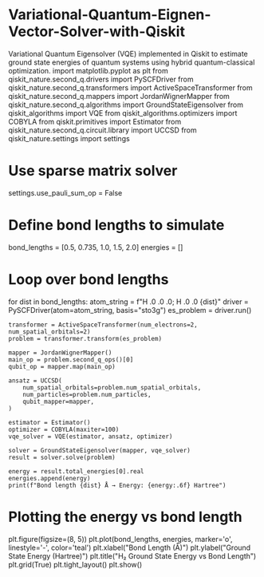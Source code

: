 # Variational-Quantum-Eignen-Vector-Solver-with-Qiskit
Variational Quantum Eigensolver (VQE) implemented in Qiskit to estimate ground state energies of quantum systems using hybrid quantum-classical optimization.
import matplotlib.pyplot as plt
from qiskit_nature.second_q.drivers import PySCFDriver
from qiskit_nature.second_q.transformers import ActiveSpaceTransformer
from qiskit_nature.second_q.mappers import JordanWignerMapper
from qiskit_nature.second_q.algorithms import GroundStateEigensolver
from qiskit_algorithms import VQE
from qiskit_algorithms.optimizers import COBYLA
from qiskit.primitives import Estimator
from qiskit_nature.second_q.circuit.library import UCCSD
from qiskit_nature.settings import settings

# Use sparse matrix solver
settings.use_pauli_sum_op = False

# Define bond lengths to simulate
bond_lengths = [0.5, 0.735, 1.0, 1.5, 2.0]
energies = []

# Loop over bond lengths
for dist in bond_lengths:
    atom_string = f"H .0 .0 .0; H .0 .0 {dist}"
    driver = PySCFDriver(atom=atom_string, basis="sto3g")
    es_problem = driver.run()

    transformer = ActiveSpaceTransformer(num_electrons=2, num_spatial_orbitals=2)
    problem = transformer.transform(es_problem)

    mapper = JordanWignerMapper()
    main_op = problem.second_q_ops()[0]
    qubit_op = mapper.map(main_op)

    ansatz = UCCSD(
        num_spatial_orbitals=problem.num_spatial_orbitals,
        num_particles=problem.num_particles,
        qubit_mapper=mapper,
    )

    estimator = Estimator()
    optimizer = COBYLA(maxiter=100)
    vqe_solver = VQE(estimator, ansatz, optimizer)

    solver = GroundStateEigensolver(mapper, vqe_solver)
    result = solver.solve(problem)

    energy = result.total_energies[0].real
    energies.append(energy)
    print(f"Bond length {dist} Å → Energy: {energy:.6f} Hartree")

#  Plotting the energy vs bond length
plt.figure(figsize=(8, 5))
plt.plot(bond_lengths, energies, marker='o', linestyle='-', color='teal')
plt.xlabel("Bond Length (Å)")
plt.ylabel("Ground State Energy (Hartree)")
plt.title("H₂ Ground State Energy vs Bond Length")
plt.grid(True)
plt.tight_layout()
plt.show()
